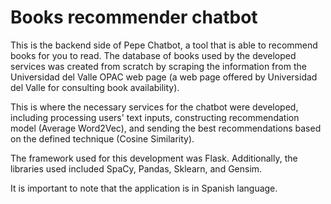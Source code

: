 # Books recommender chatbot
This is the backend side of Pepe Chatbot, a tool that is able to recommend books for you to read.
The database of books used by the developed services was created from scratch by scraping
the information from the Universidad del Valle OPAC web page (a web page offered by Universidad del Valle for consulting book availability).

This is where the necessary services for the chatbot were developed, including processing users' text inputs, 
constructing recommendation model (Average Word2Vec), and sending the best recommendations based on the
defined technique (Cosine Similarity). 

The framework used for this development was Flask. Additionally, the libraries used included SpaCy, Pandas, Sklearn, and Gensim.

It is important to note that the application is in Spanish language.
